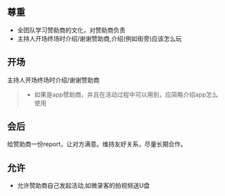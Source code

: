 ## 尊重 ##

  * 全团队学习赞助商的文化，对赞助商负责
  * 主持人开场终场时介绍/谢谢赞助商,介绍(例如街旁)应该怎么玩

## 开场 ##
主持人开场终场时介绍/谢谢赞助商
> - 如果是app赞助商，并且在活动过程中可以用到，应简略介绍app怎么使用

## 会后 ##
给赞助商一份report，让对方满意。维持友好关系，尽量长期合作。

## 允许 ##
  * 允许赞助商自己发起活动,如微录客的拍视频送U盘